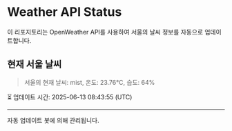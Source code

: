 
# Weather API Status

이 리포지토리는 OpenWeather API를 사용하여 서울의 날씨 정보를 자동으로 업데이트합니다.

## 현재 서울 날씨
> 서울의 현재 날씨: mist, 온도: 23.76°C, 습도: 64%

⏳ 업데이트 시간: 2025-06-13 08:43:55 (UTC)

---
자동 업데이트 봇에 의해 관리됩니다.
